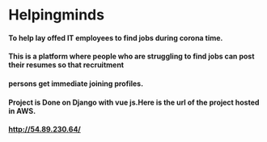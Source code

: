 # Helpingminds
#### To help lay offed  IT employees to find jobs during corona time.
#### This is a platform where people who are struggling to find jobs can post their resumes so that recruitment
#### persons get immediate joining profiles.

#### Project is Done on Django with vue js.Here is the url of the project hosted in AWS.

#### http://54.89.230.64/